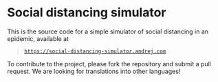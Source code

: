 # Social distancing simulator

This is the source code for a simple simulator of social distancing in an epidemic,
available at

> [`https://social-distancing-simulator.andrej.com`](http://social-distancing-simulator.andrej.com/)

To contribute to the project, please fork the repository and submit a pull request.
We are looking for translations into other languages!
